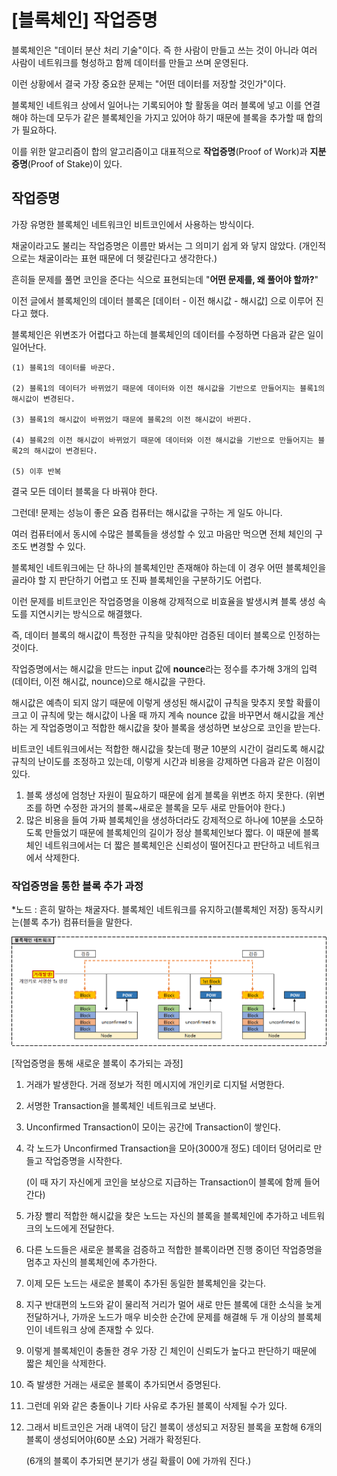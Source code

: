 # [블록체인] 작업증명

블록체인은 "데이터 분산 처리 기술"이다. 즉 한 사람이 만들고 쓰는 것이 아니라 여러 사람이 네트워크를 형성하고 함께 데이터를 만들고 쓰며 운영된다.

이런 상황에서 결국 가장 중요한 문제는 "어떤 데이터를 저장할 것인가"이다.

블록체인 네트워크 상에서 일어나는 기록되어야 할 활동을 여러 블록에 넣고 이를 연결해야 하는데 모두가 같은 블록체인을 가지고 있어야 하기 때문에 블록을 추가할 때 합의가 필요하다.

이를 위한 알고리즘이 합의 알고리즘이고 대표적으로 **작업증명**(Proof of Work)과 **지분증명**(Proof of Stake)이 있다.



## 작업증명

가장 유명한 블록체인 네트워크인 비트코인에서 사용하는 방식이다.

채굴이라고도 불리는 작업증명은 이름만 봐서는 그 의미기 쉽게 와 닿지 않았다. (개인적으로는 채굴이라는 표현 때문에 더 헷갈린다고 생각한다.)



흔히들 문제를 풀면 코인을 준다는 식으로 표현되는데 "**어떤 문제를, 왜 풀어야 할까?**"

이전 글에서 블록체인의 데이터 블록은 [데이터 - 이전 해시값 - 해시값] 으로 이루어 진다고 했다.

블록체인은 위변조가 어렵다고 하는데 블록체인의 데이터를 수정하면 다음과 같은 일이 일어난다.

```
(1) 블록1의 데이터를 바꾼다.

(2) 블록1의 데이터가 바뀌었기 때문에 데이터와 이전 해시값을 기반으로 만들어지는 블록1의 해시값이 변경된다.

(3) 블록1의 해시값이 바뀌었기 때문에 블록2의 이전 해시값이 바뀐다.

(4) 블록2의 이전 해시값이 바뀌었기 때문에 데이터와 이전 해시값을 기반으로 만들어지는 블록2의 해시값이 변경된다.

(5) 이후 반복
```

결국 모든 데이터 블록을 다 바꿔야 한다.



그런데! 문제는 성능이 좋은 요즘 컴퓨터는 해시값을 구하는 게 일도 아니다.

여러 컴퓨터에서 동시에 수많은 블록들을 생성할 수 있고 마음만 먹으면 전체 체인의 구조도 변경할 수 있다.

블록체인 네트워크에는 단 하나의 블록체인만 존재해야 하는데 이 경우 어떤 블록체인을 골라야 할 지 판단하기 어렵고 또 진짜 블록체인을 구분하기도 어렵다.

이런 문제를 비트코인은 작업증명을 이용해 강제적으로 비효율을 발생시켜 블록 생성 속도를 지연시키는 방식으로 해결했다.



즉, 데이터 블록의 해시값이 특정한 규칙을 맞춰야만 검증된 데이터 블록으로 인정하는 것이다.

작업증명에서는 해시값을 만드는 input 값에 **nounce**라는 정수를 추가해 3개의 입력(데이터, 이전 해시값, nounce)으로 해시값을 구한다.

해시값은 예측이 되지 않기 때문에 이렇게 생성된 해시값이 규칙을 맞추지 못할 확률이 크고 이 규칙에 맞는 해시값이 나올 때 까지 계속 nounce 값을 바꾸면서 해시값을 계산하는 게 작업증명이고 적합한 해시값을 찾아 블록을 생성하면 보상으로 코인을 받는다.



비트코인 네트워크에서는 적합한 해시값을 찾는데 평균 10분의 시간이 걸리도록 해시값 규칙의 난이도를 조정하고 있는데, 이렇게 시간과 비용을 강제하면 다음과 같은 이점이 있다.



1) 블록 생성에 엄청난 자원이 필요하기 때문에 쉽게 블록을 위변조 하지 못한다. (위변조를 하면 수정한 과거의 블록~새로운 블록을 모두 새로 만들어야 한다.)
2) 많은 비용을 들여 가짜 블록체인을 생성하더라도 강제적으로 하나에 10분을 소모하도록 만들었기 때문에 블록체인의 길이가 정상 블록체인보다 짧다. 이 때문에 블록체인 네트워크에서는 더 짧은 블록체인은 신뢰성이 떨어진다고 판단하고 네트워크에서 삭제한다.



### 작업증명을 통한 블록 추가 과정

*노드 : 흔히 말하는 채굴자다. 블록체인 네트워크를 유지하고(블록체인 저장) 동작시키는(블록 추가) 컴퓨터들을 말한다.

![image-20211203004959189](../../../../public/assets/image-20211203004959189.png)

[작업증명을 통해 새로운 블록이 추가되는 과정]

1. 거래가 발생한다. 거래 정보가 적힌 메시지에 개인키로 디지털 서명한다.

2. 서명한 Transaction을 블록체인 네트워크로 보낸다.

3. Unconfirmed Transaction이 모이는 공간에 Transaction이 쌓인다.

4. 각 노드가 Unconfirmed Transaction을 모아(3000개 정도) 데이터 덩어리로 만들고 작업증명을 시작한다.

   (이 때 자기 자신에게 코인을 보상으로 지급하는 Transaction이 블록에 함께 들어간다)

5. 가장 빨리 적합한 해시값을 찾은 노드는 자신의 블록을 블록체인에 추가하고 네트워크의 노드에게 전달한다.

6. 다른 노드들은 새로운 블록을 검증하고 적합한 블록이라면 진행 중이던 작업증명을 멈추고 자신의 블록체인에 추가한다.

7. 이제 모든 노드는 새로운 블록이 추가된 동일한 블록체인을 갖는다.



8. 지구 반대편의 노드와 같이 물리적 거리가 멀어 새로 만든 블록에 대한 소식을 늦게 전달하거나, 가까운 노드가 매우 비슷한 순간에 문제를 해결해 두 개 이상의 블록체인이 네트워크 상에 존재할 수 있다.
9. 이렇게 블록체인이 충돌한 경우 가장 긴 체인이 신뢰도가 높다고 판단하기 때문에 짧은 체인을 삭제한다.



10. 즉 발생한 거래는 새로운 블록이 추가되면서 증명된다.

11. 그런데 위와 같은 충돌이나 기타 사유로 추가된 블록이 삭제될 수가 있다.

12. 그래서 비트코인은 거래 내역이 담긴 블록이 생성되고 저장된 블록을 포함해 6개의 블록이 생성되어야(60분 소요) 거래가 확정된다.

    (6개의 블록이 추가되면 분기가 생길 확률이 0에 가까워 진다.)
